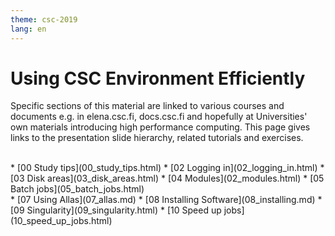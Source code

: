 ```yaml
---
theme: csc-2019
lang: en
---
```


# Using CSC Environment Efficiently

Specific sections of this material are linked to various
courses and documents e.g. in elena.csc.fi, docs.csc.fi and
hopefully at Universities' own materials introducing high
performance computing. This page gives links to the presentation
slide hierarchy, related tutorials and exercises.

<br>                                                                                                                                    
                                                                                                                                        
<div class="column">  
* [00 Study tips](00_study_tips.html)
* [02 Logging in](02_logging_in.html)
* [03 Disk areas](03_disk_areas.html)
* [04 Modules](02_modules.html)
* [05 Batch jobs](05_batch_jobs.html)
</div>
<div class="column">  
* [07 Using Allas](07_allas.md)
* [08 Installing Software](08_installing.md)
* [09 Singularity](09_singularity.html)
* [10 Speed up jobs](10_speed_up_jobs.html)
</div>


